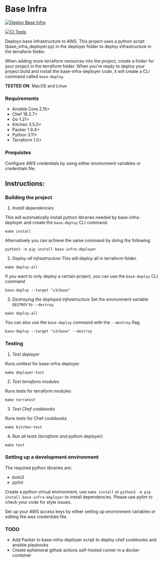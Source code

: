 # Base Infra
[![Deploy Base Infra](https://github.com/pafable/base-infra/actions/workflows/deploy.yml/badge.svg)](https://github.com/pafable/base-infra/actions/workflows/deploy.yml)

[![CI Tests](https://github.com/pafable/base-infra/actions/workflows/ci.yml/badge.svg)](https://github.com/pafable/base-infra/actions/workflows/ci.yml)

Deploys base infrastructure to AWS. 
This project uses a python script (base_infra_deployer.py) in the deployer folder to deploy infrastructure in the terraform folder.

When adding more terraform resources into the project, create a folder for your project in the terraform folder. 
When you're ready to deploy your project build and install the base-infra-deployer code, it will create a CLI command called `base-deploy`.

__TESTED ON__: MacOS and Linux
### Requirements
- Ansible Core 2.15+
- Chef 18.2.7+
- Go 1.21+
- Kitchen 3.5.0+
- Packer 1.9.4+
- Python 3.11+
- Terraform 1.0+

### Prequistes
Configure AWS credentials by using either environment variables or credentials file.

## Instructions:
### Building the project
1. _Install dependencies_

This will automatically install python libraries needed by base-infra-deployer and create the `base-deploy` CLI command.
```commandline
make install
```

Alternatively you can achieve the same command by doing the following
```commandline
python3 -m pip install base-infra-deployer
```

2. _Deploy all infrastructure_
This will deploy all in terraform folder.
```commandline
make deploy-all
```
If you want to only deploy a certain project, you can use the `base-deploy` CLI command
```commandline
base-deploy --target "s3/base" 
```

3. _Destroying the deployed infrastructure_
Set the environment variable `DESTROY` to `--destroy`. 
```commandline
make deploy-all
```

You can also use the `base-deploy` command with the `--destroy` flag.
```commandline
base-deploy --target "s3/base" --destroy
```

### Testing
1. _Test deployer_

Runs unittest for base-infra-deployer
```commandline
make deployer-test
```

2. _Test terraform modules_

Runs tests for terraform modules
```commandline
make terratest
```

3. _Test Chef cookbooks_


Runs tests for Chef cookbooks
```commandline
make kitchen-test
```

4. _Run all tests (terraform and python deployer)_
```commandline
make test
```

### Setting up a development environment
The required python libraries are:
- boto3
- pylint

Create a python virtual environment, use `make install` or `python3 -m pip install base-infra-deployer` to install dependencies.
Please use pylint to check your code for style issues.

Set up your AWS access keys by either setting up environment variables or editing the aws credentials file.

### TODO
- Add Packer to base-infra-deployer script to deploy chef cookbooks and ansible playbooks
- Create ephemeral github actions self-hosted runner in a docker container

